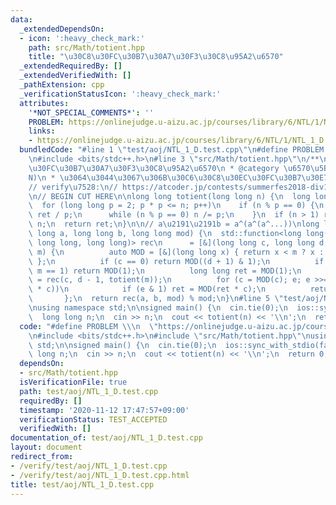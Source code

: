 ```yaml
---
data:
  _extendedDependsOn:
  - icon: ':heavy_check_mark:'
    path: src/Math/totient.hpp
    title: "\u30C8\u30FC\u30B7\u30A7\u30F3\u30C8\u95A2\u6570"
  _extendedRequiredBy: []
  _extendedVerifiedWith: []
  _pathExtension: cpp
  _verificationStatusIcon: ':heavy_check_mark:'
  attributes:
    '*NOT_SPECIAL_COMMENTS*': ''
    PROBLEM: https://onlinejudge.u-aizu.ac.jp/courses/library/6/NTL/1/NTL_1_D
    links:
    - https://onlinejudge.u-aizu.ac.jp/courses/library/6/NTL/1/NTL_1_D
  bundledCode: "#line 1 \"test/aoj/NTL_1_D.test.cpp\"\n#define PROBLEM \\\n  \"https://onlinejudge.u-aizu.ac.jp/courses/library/6/NTL/1/NTL_1_D\"\
    \n#include <bits/stdc++.h>\n#line 3 \"src/Math/totient.hpp\"\n/**\n * @title \u30C8\
    \u30FC\u30B7\u30A7\u30F3\u30C8\u95A2\u6570\n * @category \u6570\u5B66\n *  O(\u221A\
    N)\n * \u3064\u3044\u3067\u306B\u30C6\u30C8\u30EC\u30FC\u30B7\u30E7\u30F3\n */\n\
    // verify\u7528:\n// https://atcoder.jp/contests/summerfes2018-div1/tasks/summerfes2018_f\n\
    \n// BEGIN CUT HERE\n\nlong long totient(long long n) {\n  long long ret = n;\n\
    \  for (long long p = 2; p * p <= n; p++)\n    if (n % p == 0) {\n      ret -=\
    \ ret / p;\n      while (n % p == 0) n /= p;\n    }\n  if (n > 1) ret -= ret /\
    \ n;\n  return ret;\n}\n\n// a\u2191\u2191b = a^(a^(a^...))\nlong long tetration(long\
    \ long a, long long b, long long mod) {\n  std::function<long long(long long,\
    \ long long, long long)> rec\n      = [&](long long c, long long d, long long\
    \ m) {\n          auto MOD = [&](long long x) { return x < m ? x : x % m + m;\
    \ };\n          if (c == 0) return MOD((d + 1) & 1);\n          if (d == 0 ||\
    \ m == 1) return MOD(1);\n          long long ret = MOD(1);\n          auto e\
    \ = rec(c, d - 1, totient(m));\n          for (c = MOD(c); e; e >>= 1, c = MOD(c\
    \ * c))\n            if (e & 1) ret = MOD(ret * c);\n          return ret;\n \
    \       };\n  return rec(a, b, mod) % mod;\n}\n#line 5 \"test/aoj/NTL_1_D.test.cpp\"\
    \nusing namespace std;\n\nsigned main() {\n  cin.tie(0);\n  ios::sync_with_stdio(false);\n\
    \  long long n;\n  cin >> n;\n  cout << totient(n) << '\\n';\n  return 0;\n}\n"
  code: "#define PROBLEM \\\n  \"https://onlinejudge.u-aizu.ac.jp/courses/library/6/NTL/1/NTL_1_D\"\
    \n#include <bits/stdc++.h>\n#include \"src/Math/totient.hpp\"\nusing namespace\
    \ std;\n\nsigned main() {\n  cin.tie(0);\n  ios::sync_with_stdio(false);\n  long\
    \ long n;\n  cin >> n;\n  cout << totient(n) << '\\n';\n  return 0;\n}\n"
  dependsOn:
  - src/Math/totient.hpp
  isVerificationFile: true
  path: test/aoj/NTL_1_D.test.cpp
  requiredBy: []
  timestamp: '2020-11-12 17:47:57+09:00'
  verificationStatus: TEST_ACCEPTED
  verifiedWith: []
documentation_of: test/aoj/NTL_1_D.test.cpp
layout: document
redirect_from:
- /verify/test/aoj/NTL_1_D.test.cpp
- /verify/test/aoj/NTL_1_D.test.cpp.html
title: test/aoj/NTL_1_D.test.cpp
---
```

